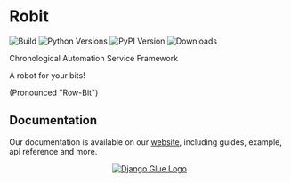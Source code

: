 # Robit

![Build](https://img.shields.io/github/actions/workflow/status/stratusadv/robit/run_tests.yml)
![Python Versions](https://img.shields.io/pypi/pyversions/robit)
![PyPI Version](https://img.shields.io/pypi/v/robit)
![Downloads](https://img.shields.io/pypi/dm/robit)

Chronological Automation Service Framework

A robot for your bits!

(Pronounced "Row-Bit")

## Documentation

Our documentation is available on our [website](https://robit.stratusadv.com), including guides, example, api reference and more.

<p align="center">
    <a href="https://django-glue.stratusadv.com">
        <img alt="Django Glue Logo" src="https://django-glue.stratusadv.com/static/img/robit_logo_256.png"/>
    </a>
</p>
